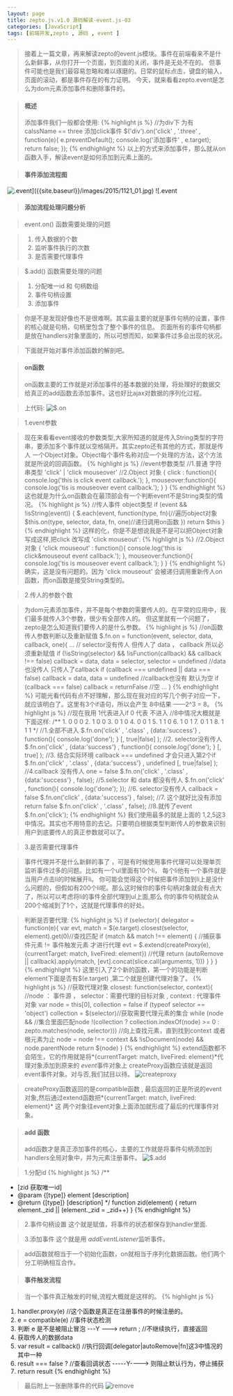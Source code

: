 ```yaml
---
layout: page
title: zepto.js.v1.0 源码解读-event.js-03
categories: [JavaScript]
tags: [前端开发,zepto , 源码 , event ]
---
```


>接着上一篇文章，再来解读zepto的event.js模块。事件在前端看来不是什么新鲜事，从你打开一个页面，到页面的关闭，事件是无处不在的。
>但事件可能也是我们最容易忽略和难以琢磨的。日常的鼠标点击，键盘的输入，页面的滚动，都是事件存在的有力证明。
>今天，就来看看zepto.event是怎么为dom元素添加事件和删除事件的。

>#### 概述 ####
>添加事件我们一般都会使用:
{% highlight js %}
    //为div下 为有 calssName == three 添加click事件
    $('div').on('click' , '.three' , function(e){
        e.preventDefault();
        console.log('添加事件' , e.target);
        return false;
    });
{% endhighlight %}
>以上的方式来添加事件，那么就从on函数入手，解读event是如何添加到元素上面的。

>#### 事件添加流程图 ####
![$.event]({{site.baseurl}}/images/2015/1121_01.jpg)
![$.event]({{site.baseurl}}/images/2015/1121_02.jpg)

>#### 添加流程处理问题分析 ####

>event.on() 函数需要处理的问题

>1.   传入数据的个数
>2.   监听事件执行的次数
>3.   是否需要代理事件

>$.add() 函数需要处理的问题

>1.   分配唯一id 和 句柄数组
>2.   事件句柄设置
>3.   添加事件

>你是不是发现好像也不是很难啊。其实最主要的就是事件句柄的设置，事件的核心就是句柄，句柄里包含了整个事件的信息。
>页面所有的事件句柄都是放在handlers对象里面的，所以可想而知，如果事件过多会出现的状况。

>下面就开始对事件添加函数的解剖吧。

>#### on函数 ####
>on函数主要的工作就是对添加事件的基本数据的处理，将处理好的数据交给真正的add函数去添加事件。这也好比ajax对数据的序列化过程。

>上代码:
![$.on]({{site.baseurl}}/images/2015/1121_03.jpg)

>1.event参数

>现在来看看event接收的参数类型,大家所知道的就是传入String类型的字符串，要添加多个事件就以空格隔开。其实zepto还有其他的方式，那就是传人
>一个Object对象。Object每个事件名称对应一个处理的方法，这个方法就是所说的回调函数。
{% highlight js %}
    //event参数类型
    //1.普通 字符串类型
    'click'  | 'click mouseover'
    //2.Object 对象
    {
    	click : function(){
            console.log('this is click event callback.');
    	},
    	mouseover:function(){
            console.log('tis is mouseover event callback.');
    	}
    }
{% endhighlight %}
>这也就是为什么on函数会在最顶部会有一个判断event不是String类型的情况。
{% highlight js %}
    //传人事件 object类型
    if (event && !isString(event)) { 
      $.each(event, function(type, fn){//遍历object对象
        $this.on(type, selector, data, fn, one)//递归调用on函数
      })
      return $this
    }
{% endhighlight %}
>这样的化，你是不是想说我是不是可以把Object对象写成这样,把click 改写成 'click mouseout':
{% highlight js %}
    //2.Object 对象
    {
    	'click mouseout' : function(){
            console.log('this is click&mouseout event callback.');
    	},
    	mouseover:function(){
            console.log('tis is mouseover event callback.');
    	}
    }
{% endhighlight %}
>确实，这是没有问题的。因为 'click mouseout' 会被递归调用重新传人on函数，而on函数是接受String类型的。

>2.传人的参数个数

>为dom元素添加事件，并不是每个参数的需要传人的。在平常的应用中，我们最多就传人3个参数，很少有全部传人的。
>但这里就有一个问题了，zepto是怎么知道我们要传人的是什么参数。
{% highlight js %}
   //on函数传人参数判断以及重新赋值
   $.fn.on = function(event, selector, data, callback, one){
    ...
    // selector没有传人  但传人了 data ， callback 所以必须重新赋值
    if (!isString(selector) && !isFunction(callback) && callback !== false)
      callback = data, data = selector, selector = undefined
    //data也没传人  只传人了callback
    if (callback === undefined || data === false)
      callback = data, data = undefined
	//callback也没有 默认为空
    if (callback === false) callback = returnFalse //空
    ...
   }
{% endhighlight %}
>可能光看代码有点不好理解，那么现在我对应的写几个例子对应一下，就应该明白了。这里有3个if语句，所以会产生 8中结果 ——2^3 = 8。
{% highlight js %}
    //现在我用  1代表进入if  0 代表 不进入
    //8中情况大概就是下面这样:
    /**
        1.   0 0 0
        2.   1 0 0
        3.   0 1 0
        4.   0 0 1
        5.   1 1 0
        6.   1 0 1
        7.   0 1 1
        8.   1 1 1
     */
    //1.全部不进入
    $.fn.on('click' , '.class' , {data:'success'} , function(){
        console.log('done');
    } [, true|false] );
    //2. selector没有传人
    $.fn.on('click' , {data:'success'} , function(){
        console.log('done');
    } [, true] );
    //3. 结合实际环境  callback === undefined 才会只进入第2个if
    $.fn.on('click' , '.class' , {data:'success'} , undefined [, true|false] );
    //4.callback 没有传人 one = false
    $.fn.on('click' , '.class' , {data:'success'} , false);
    //5.selector 和 data 都没有传人
    $.fn.on('click' , function(){
        console.log('done');
    });
    //6. selector没有传人 callback = false
    $.fn.on('click' , {data:'success'} , false);
    //7. 这个就好比没有添加 return false
    $.fn.on('click' , '.class' , false);
    //8.就传了event
    $.fn.on('click');
{% endhighlight %}
>我们使用最多的就是上面的 1,2,5这3中情况。其实也不用特意的去记。只要明白根据类型判断传人的参数来识别用户到底要传人的真正参数就可以了。

>3.是否需要代理事件

>事件代理并不是什么新鲜的事了 ，可是有时候使用事件代理可以处理单页监听事件过多的问题。比如有一个ul里面有10个li， 每个li他有一个事件就是当用户点击li的时候展开li。
>你可能会觉得这个时候把事件添加到li上是没什么问题的，但假如有200个li呢。那么这时候你的事件句柄对象就会有点大了，所以可以考虑将li的事件全部代理到ul上面,那么
>你的事件句柄就会从200个缩减到了1个，这就是代理事件的好处。

>判断是否要代理:
{% highlight js %}
  if (selector){
    delegator = function(e){ 
      var evt, match = $(e.target).closest(selector, element).get(0)//查找匹配
      if (match && match !== element) { //捕获事件元素 != 事件触发元素 才进行代理
        evt = $.extend(createProxy(e), {currentTarget: match, liveFired: element}) //代理
        return (autoRemove || callback).apply(match, [evt].concat(slice.call(arguments, 1)))
      }
    }
  }
{% endhighlight %}
>这里引入了2个新的函数，第一个的功能是判断element下面是否有$(e.target) ,第二个就是创建代理对象了。
{% highlight js %}
  //获取代理对象
  closest: function(selector, context){
  	//node ： 事件源 ， selector：需要代理的目标对象  , context : 代理事件对象
	var node = this[0], collection = false
	if (typeof selector == 'object') 
		collection = $(selector)//获取需要代理元素的集合
	while (node && 
	//集合里面匹配node
	!(collection ? collection.indexOf(node) >= 0 : zepto.matches(node, selector)))
	   //向上查找元素，直到找到context 或者根元素为止
	   node = node !== context && !isDocument(node) && node.parentNode
	return $(node)
  }
{% endhighlight %}
>extend函数都不会陌生，它的作用就是将*{currentTarget: match, liveFired: element}*代理对象添加到原来的 *event*事件对象上
>createProxy函数应该就是返回event事件对象。对与否,我们拭目以待。
![createproxy]({{site.baseurl}}/images/2015/1121_04.jpg)

>createProxy函数返回的是compatible函数 , 最后返回的正是所说的event对象,然后通过extend函数把*{currentTarget: match, liveFired: element}* 这
>两个对象往event对象上面添加就形成了最后的代理事件对象。

>####  add 函数 ####
>add函数才是真正添加事件的核心，主要的工作就是将事件句柄添加到handlers全局对象中，并为元素注册事件。
![$.add]({{site.baseurl}}/images/2015/1121_05.jpg)

>1.分配id
{% highlight js %}
/**
   * [zid 获取唯一id]
   * @param  {[type]} element [description]
   * @return {[type]}         [description]
   */
  function zid(element) {
    return element._zid || (element._zid = _zid++)
  }
{% endhighlight %}

>2.事件句柄设置
>这个就是赋值，将事件的状态都保存到handler里面.

>3.添加事件
>这个就是用 *addEventListener*监听事件。

>add函数就相当于一个初始化函数，on就相当于序列化数据函数。他们两个分工明确相互合作。

>#### 事件触发流程 ####

>当一个事件真正触发的时候,流程大概就是这样的。
{% highlight js %}
  1. handler.proxy(e) //这个函数是真正在注册事件的时候注册的。
  2. e = compatible(e) //事件状态检测
  3. 判断 e 是不是被阻止冒泡   ---Y ---> return ;  //不继续执行，直接返回
  4. 获取传人的数据data
  5. var result = callback() //执行回调[delegator|autoRemove|fn]这3中情况的其中一种 
  6. result === false ? //查看回调状态   -----Y----> 则阻止默认行为，停止捕获
  7. return result
{% endhighlight %}

>最后附上一张删除事件的代码
![remove]({{site.baseurl}}/images/2015/1121_06.jpg)





